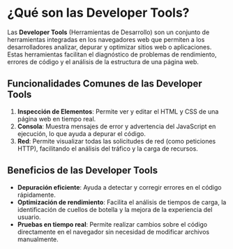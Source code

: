 # ¿Qué son las Developer Tools?

Las **Developer Tools** (Herramientas de Desarrollo) son un conjunto de herramientas integradas en los navegadores web que permiten a los desarrolladores analizar, depurar y optimizar sitios web o aplicaciones. Estas herramientas facilitan el diagnóstico de problemas de rendimiento, errores de código y el análisis de la estructura de una página web.

## Funcionalidades Comunes de las Developer Tools

1. **Inspección de Elementos**: Permite ver y editar el HTML y CSS de una página web en tiempo real.
2. **Consola**: Muestra mensajes de error y advertencia del JavaScript en ejecución, lo que ayuda a depurar el código.
3. **Red**: Permite visualizar todas las solicitudes de red (como peticiones HTTP), facilitando el análisis del tráfico y la carga de recursos.

## Beneficios de las Developer Tools

- **Depuración eficiente**: Ayuda a detectar y corregir errores en el código rápidamente.
- **Optimización de rendimiento**: Facilita el análisis de tiempos de carga, la identificación de cuellos de botella y la mejora de la experiencia del usuario.
- **Pruebas en tiempo real**: Permite realizar cambios sobre el código directamente en el navegador sin necesidad de modificar archivos manualmente.



